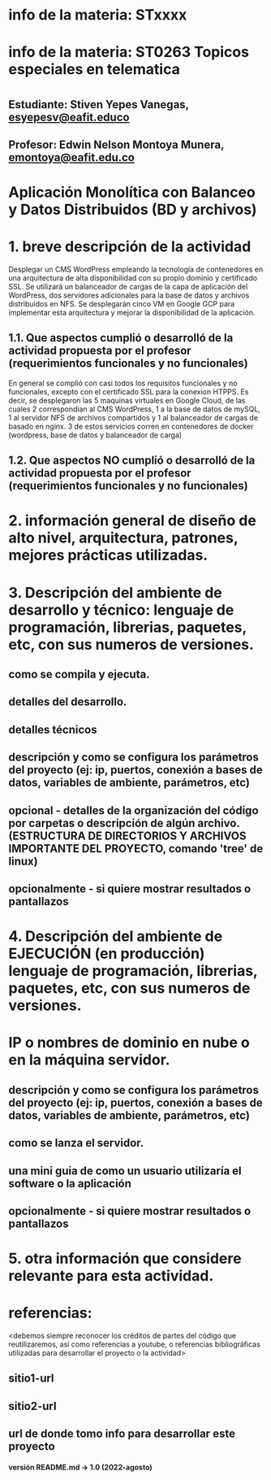 # info de la materia: STxxxx <nombre>
# info de la materia: ST0263 Topicos especiales en telematica
#
## Estudiante: Stiven Yepes Vanegas, esyepesv@eafit.educo
## Profesor: Edwin Nelson Montoya Munera, emontoya@eafit.edu.co

# Aplicación Monolítica con Balanceo y Datos Distribuidos (BD y archivos)
  
# 1. breve descripción de la actividad
Desplegar un CMS WordPress empleando la tecnología de contenedores en una arquitectura de alta disponibilidad con su propio dominio y certificado SSL. Se utilizará un balanceador de cargas de la capa de aplicación del WordPress, dos servidores adicionales para la base de datos y archivos distribuidos en NFS. Se desplegarán cinco VM en Google GCP para implementar esta arquitectura y mejorar la disponibilidad de la aplicación.
  
## 1.1. Que aspectos cumplió o desarrolló de la actividad propuesta por el profesor (requerimientos funcionales y no funcionales)

  En general se complió con casi todos los requisitos funcionales y no funcionales, excepto con el certificado SSL para la conexion HTPPS. Es decir, se desplegaron las 5 maquinas virtuales en Google Cloud, de las cuales 2 correspondian al CMS WordPress, 1 a la base de datos de mySQL, 1 al servidor NFS de archivos compartidos y 1 al balanceador de cargas de basado en nginx. 3 de estos servicios corren en contenedores de docker (wordpress, base de datos y balanceador de carga)
  

## 1.2. Que aspectos NO cumplió o desarrolló de la actividad propuesta por el profesor (requerimientos funcionales y no funcionales)

# 2. información general de diseño de alto nivel, arquitectura, patrones, mejores prácticas utilizadas.

# 3. Descripción del ambiente de desarrollo y técnico: lenguaje de programación, librerias, paquetes, etc, con sus numeros de versiones.

## como se compila y ejecuta.
## detalles del desarrollo.
## detalles técnicos
## descripción y como se configura los parámetros del proyecto (ej: ip, puertos, conexión a bases de datos, variables de ambiente, parámetros, etc)
## opcional - detalles de la organización del código por carpetas o descripción de algún archivo. (ESTRUCTURA DE DIRECTORIOS Y ARCHIVOS IMPORTANTE DEL PROYECTO, comando 'tree' de linux)
## 
## opcionalmente - si quiere mostrar resultados o pantallazos 

# 4. Descripción del ambiente de EJECUCIÓN (en producción) lenguaje de programación, librerias, paquetes, etc, con sus numeros de versiones.

# IP o nombres de dominio en nube o en la máquina servidor.

## descripción y como se configura los parámetros del proyecto (ej: ip, puertos, conexión a bases de datos, variables de ambiente, parámetros, etc)

## como se lanza el servidor.

## una mini guia de como un usuario utilizaría el software o la aplicación

## opcionalmente - si quiere mostrar resultados o pantallazos 

# 5. otra información que considere relevante para esta actividad.

# referencias:
<debemos siempre reconocer los créditos de partes del código que reutilizaremos, así como referencias a youtube, o referencias bibliográficas utilizadas para desarrollar el proyecto o la actividad>
## sitio1-url 
## sitio2-url
## url de donde tomo info para desarrollar este proyecto

#### versión README.md -> 1.0 (2022-agosto)

